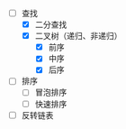 [//]: # "todo 先完成这些眼熟的。"
- [ ] 查找
    - [x] 二分查找
    - [x] 二叉树（递归、非递归）
      - [x] 前序
      - [x] 中序
      - [x] 后序
- [ ] 排序
    - [ ] 冒泡排序
    - [ ] 快速排序
- [ ] 反转链表

[//]: # "todo 按顺序做下面的。"
<!--

《剑指Offer》
《程序员面试金典》

- 时间复杂度
- 空间复杂度
- 堆排序、归并排序等 [排序算法全解析](https://leetcode-cn.com/leetbook/detail/sort-algorithms/)
- 二叉树广度、深度优先遍历
- 二叉树Morris方法遍历
- 单链表是否有环 

[LeetCode-cn](https://leetcode-cn.com/company/)
[牛客网](https://www.nowcoder.com/)

-->